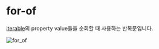 # for-of

[iterable](./protocols#iterable)의 property value들을 순회할 때 사용하는 반복문입니다.

<Image src="../_images/for_of.png" alt="for_of" />
